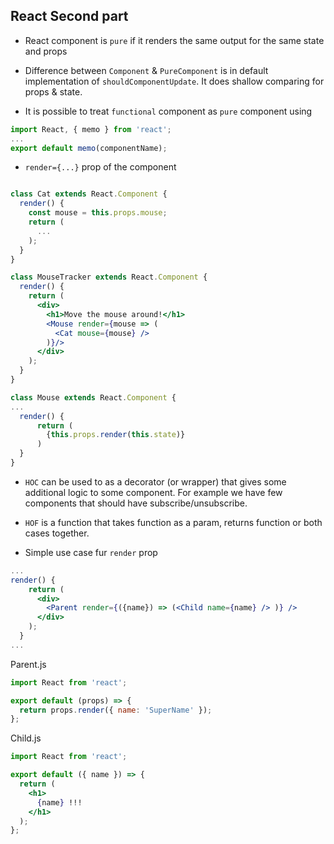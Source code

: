 ## React Second part

- React component is `pure` if it renders the same output for the same state and props

- Difference between `Component` & `PureComponent` is in default implementation of `shouldComponentUpdate`. It does shallow comparing for props & state.

- It is possible to treat `functional` component as `pure` component using 
```jsx
import React, { memo } from 'react';
...
export default memo(componentName);
```
- `render={...}` prop of the component
```jsx

class Cat extends React.Component {
  render() {
    const mouse = this.props.mouse;
    return (
      ...
    );
  }
}

class MouseTracker extends React.Component {
  render() {
    return (
      <div>
        <h1>Move the mouse around!</h1>
        <Mouse render={mouse => (
          <Cat mouse={mouse} />
        )}/>
      </div>
    );
  }
}

class Mouse extends React.Component {
...
  render() {
      return (
        {this.props.render(this.state)}
      )
  }
}
```
- `HOC` can be used to as a decorator (or wrapper) that gives some additional logic to some component.
For example we have few components that should have subscribe/unsubscribe.
- `HOF` is a function that takes function as a param, returns function or both cases together.

- Simple use case fur `render` prop
```jsx
...
render() {
    return (
      <div>
        <Parent render={({name}) => (<Child name={name} /> )} />
      </div>
    );
  }
...
```
Parent.js
```jsx
import React from 'react';

export default (props) => {
  return props.render({ name: 'SuperName' }); 
};
```
Child.js
```jsx
import React from 'react';

export default ({ name }) => {
  return (
    <h1>
      {name} !!!
    </h1>
  );
};
```
